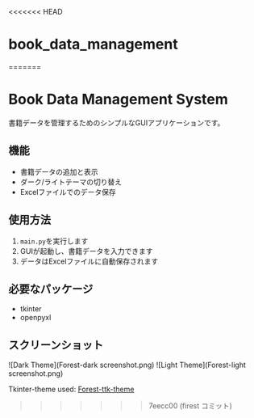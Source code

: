 <<<<<<< HEAD
# book_data_management
=======
# Book Data Management System

書籍データを管理するためのシンプルなGUIアプリケーションです。

## 機能

- 書籍データの追加と表示
- ダーク/ライトテーマの切り替え
- Excelファイルでのデータ保存

## 使用方法

1. `main.py`を実行します
2. GUIが起動し、書籍データを入力できます
3. データはExcelファイルに自動保存されます

## 必要なパッケージ

- tkinter
- openpyxl

## スクリーンショット

![Dark Theme](Forest-dark screenshot.png)
![Light Theme](Forest-light screenshot.png)

Tkinter-theme used: [Forest-ttk-theme](https://github.com/rdbende/Forest-ttk-theme)
>>>>>>> 7eecc00 (firest コミット)
